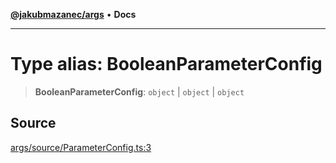 [**@jakubmazanec/args**](../README.md) • **Docs**

---

# Type alias: BooleanParameterConfig

> **BooleanParameterConfig**: `object` \| `object` \| `object`

## Source

[args/source/ParameterConfig.ts:3](https://github.com/jakubmazanec/js-tools/blob/d8fb2f4f9576baa170e480eea0b247af3afdcd86/packages/args/source/ParameterConfig.ts#L3)
